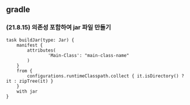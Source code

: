 ## gradle

### (21.8.15) 의존성 포함하여 jar 파일 만들기
```
task buildJar(type: Jar) {
    manifest {
        attributes(
                'Main-Class': "main-class-name"
        )
    }
    from {
        configurations.runtimeClasspath.collect { it.isDirectory() ? it : zipTree(it) }
    }
    with jar
}
```
